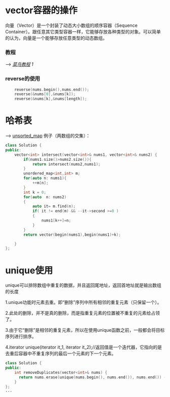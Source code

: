 # vector容器的操作
向量（Vector）是一个封装了动态大小数组的顺序容器（Sequence Container）。跟任意其它类型容器一样，它能够存放各种类型的对象。可以简单的认为，向量是一个能够存放任意类型的动态数组。 

### 教程
--> *[菜鸟教程](https://www.runoob.com/w3cnote/cpp-vector-container-analysis.html) 1*

### reverse的使用
```C++
    reverse(nums.begin(),nums.end());
    reverse(&nums[0],&nums[k]);
    reverse(&nums[k],&nums[length]);
```

# 哈希表
-->  [unsorted_map](http://www.cplusplus.com/reference/unordered_map/unordered_map/)
例子（两数组的交集）：
```C++
class Solution {
public:
    vector<int> intersect(vector<int>& nums1, vector<int>& nums2) {
        if(nums1.size()>nums2.size()){
            return intersect(nums2,nums1);
        }
        unordered_map<int,int> m;
        for(auto n: nums1){
            ++m[n];
        }
        int k = 0;
        for(auto  n: nums2)
        {
            auto it= m.find(n);
            if( it != end(m) && --it->second >=0 )
            {
                nums1[k++]=n;
            }
        }
        return vector(begin(nums1),begin(nums1)+k);

    }
};
```

# unique使用
unique可以排除数组中重复的数据，并且返回尾地址，返回首地址就是输出数组的长度 

1.unique功能时元素去重。即“删除”序列中所有相邻的重复元素（只保留一个）。

2.此处的删除，并不是真的删除，而是指重复元素的位置被不重复的元素给占领了。

3.由于它“删除”是相邻的重复元素，所以在使用unique函数之前，一般都会将目标序列进行排序。

4.iterator unique(iterator it_1, iterator it_2);//返回值是一个迭代器，它指向的是去重后容器中不重复序列的最后一个元素的下一个元素。

```C++
class Solution {
public:
    int removeDuplicates(vector<int>& nums) {
      return nums.erase(unique(nums.begin(), nums.end()), nums.end()) - nums.begin();
    }
};
···
